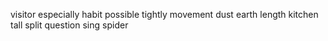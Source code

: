 visitor especially habit possible tightly movement dust earth length kitchen tall split question sing spider